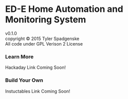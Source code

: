 # ED-E Home Automation and Monitoring System
v0.1.0</br>
copyright :copyright: 2015 Tyler Spadgenske </br>
All code under GPL Verison 2 License

### Learn More
Hackaday Link Coming Soon!

### Build Your Own
Instuctables Link Coming Soon!
